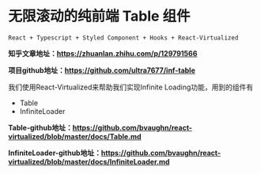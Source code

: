 # 无限滚动的纯前端 Table 组件

    React + Typescript + Styled Component + Hooks + React-Virtualized

**知乎文章地址：https://zhuanlan.zhihu.com/p/129791566**

**项目github地址：https://github.com/ultra7677/inf-table**

我们使用React-Virtualized来帮助我们实现Infinite Loading功能，用到的组件有

* Table
* InfiniteLoader

 **Table-github地址：https://github.com/bvaughn/react-virtualized/blob/master/docs/Table.md**

 **InfiniteLoader-github地址：https://github.com/bvaughn/react-virtualized/blob/master/docs/InfiniteLoader.md**
